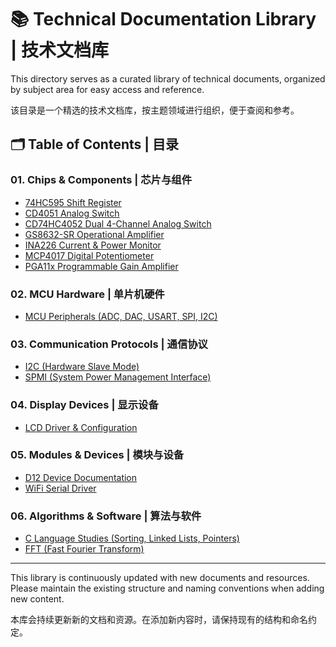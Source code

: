 # 📚 Technical Documentation Library | 技术文档库

This directory serves as a curated library of technical documents, organized by subject area for easy access and reference.

该目录是一个精选的技术文档库，按主题领域进行组织，便于查阅和参考。

## 🗂️ Table of Contents | 目录

### 01. Chips & Components | 芯片与组件

-   [74HC595 Shift Register](./01_芯片器件/74HC595/74HC595移位寄存器.md)
-   [CD4051 Analog Switch](./01_芯片器件/CD4051/CD4051单刀八掷开关.md)
-   [CD74HC4052 Dual 4-Channel Analog Switch](./01_芯片器件/CD74HC4052M96E5/CD74HC4052%20双路4通道模拟开关.md)
-   [GS8632-SR Operational Amplifier](./01_芯片器件/GS8632-SR/GS8632C-SR运算放大器.md)
-   [INA226 Current & Power Monitor](./01_芯片器件/INA226/INA226%20高精度电流功率监测芯片驱动文档.md)
-   [MCP4017 Digital Potentiometer](./01_芯片器件/MCP4017/MCP4017可编程可调变阻器.md)
-   [PGA11x Programmable Gain Amplifier](./01_芯片器件/PGA11x/PGA112可编程增益放大器.md)

### 02. MCU Hardware | 单片机硬件

-   [MCU Peripherals (ADC, DAC, USART, SPI, I2C)](./02_MCU硬件/)

### 03. Communication Protocols | 通信协议

-   [I2C (Hardware Slave Mode)](./03_通信协议/I2C/hardware_i2c_slave/hardware_I2C.md)
-   [SPMI (System Power Management Interface)](./03_通信协议/SPMI/SPMI.md)

### 04. Display Devices | 显示设备

-   [LCD Driver & Configuration](./04_显示设备/LCD/lcd屏幕.md)

### 05. Modules & Devices | 模块与设备

-   [D12 Device Documentation](./05_模块设备/D12相关文档/)
-   [WiFi Serial Driver](./05_模块设备/WIFI/WiFi串口驱动代码解析（模块化注释版）.md)

### 06. Algorithms & Software | 算法与软件

-   [C Language Studies (Sorting, Linked Lists, Pointers)](./06_算法软件/C_study/)
-   [FFT (Fast Fourier Transform)](./06_算法软件/LRC/FFT快速傅里叶变换.md)

---

This library is continuously updated with new documents and resources. Please maintain the existing structure and naming conventions when adding new content.

本库会持续更新新的文档和资源。在添加新内容时，请保持现有的结构和命名约定。
